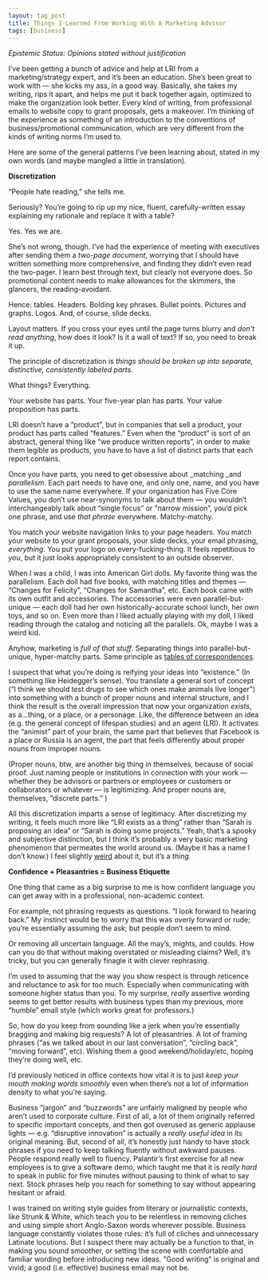 ```yaml
---
layout: tag_post
title: Things I Learned From Working With A Marketing Advisor
tags: [business]
---
```



_Epistemic Status: Opinions stated without justification_

I’ve been getting a bunch of advice and help at LRI from a marketing/strategy expert, and it’s been an education. She’s been great to work with — she kicks my ass, in a good way.  Basically, she takes my writing, rips it apart, and helps me put it back together again, optimized to make the organization look better.  Every kind of writing, from professional emails to website copy to grant proposals, gets a makeover.  I’m thinking of the experience as something of an introduction to the conventions of business/promotional communication, which are very different from the kinds of writing norms I’m used to.

Here are some of the general patterns I’ve been learning about, stated in my own words (and maybe mangled a little in translation).

**Discretization**

“People hate reading,” she tells me.

Seriously? You’re going to rip up my nice, fluent, carefully-written essay explaining my rationale and replace it with a table?

Yes. Yes we are.

She’s not wrong, though. I’ve had the experience of meeting with executives after sending them a _two-page document,_ worrying that I should have written something more comprehensive, and finding they didn’t even read the two-pager.  I learn best through text, but clearly not everyone does. So promotional content needs to make allowances for the skimmers, the glancers, the reading-avoidant.

Hence: tables. Headers. Bolding key phrases.  Bullet points. Pictures and graphs. Logos. And, of course, slide decks.

Layout matters. If you cross your eyes until the page turns blurry and _don’t read anything_, how does it look? Is it a wall of text? If so, you need to break it up.

The principle of discretization is _things should be broken up into separate, distinctive, consistently labeled parts._

What things? Everything.

Your website has parts. Your five-year plan has parts. Your value proposition has parts.

LRI doesn’t have a “product”, but in companies that sell a product, your product has parts called “features.”  Even when the “product” is sort of an abstract, general thing like “we produce written reports”, in order to make them legible as products, you have to have a list of distinct parts that each report contains.

Once you have parts, you need to get obsessive about _matching _and _parallelism_. Each part needs to have one, and only one, name, and you have to use the same name everywhere.  If your organization has Five Core Values, you don’t use near-synonyms to talk about them — you wouldn’t interchangeably talk about “single focus” or “narrow mission”, you’d pick one phrase, and use _that phrase_ everywhere. Matchy-matchy.

You match your website navigation links to your page headers. You match your website to your grant proposals, your slide decks, your email phrasing, _everything_.  You put your logo on every-fucking-thing. It feels repetitious to _you_, but it just looks appropriately consistent to an outside observer.

When I was a child, I was into American Girl dolls. My favorite thing was the parallelism. Each doll had five books, with matching titles and themes — “Changes for Felicity”, “Changes for Samantha”, etc.  Each book came with its own outfit and accessories. The accessories were even parallel-but-unique  — each doll had her own historically-accurate school lunch, her own toys, and so on. Even more than I liked actually playing with my doll, I liked reading through the catalog and noticing all the parallels.  Ok, maybe I was a weird kid.

Anyhow, marketing is _full of that stuff_. Separating things into parallel-but-unique, hyper-matchy parts.  Same principle as [tables of correspondences](https://en.wikipedia.org/wiki/Table_of_correspondences).

I suspect that what you’re doing is reifying your ideas into “existence.”  (In something like Heidegger’s sense).  You translate a general sort of concept (“I think we should test drugs to see which ones make animals live longer”) into something with a bunch of proper nouns and internal structure, and I think the result is the overall impression that now your organization _exists_, as a…thing, or a place, or a personage.  Like, the difference between an idea (e.g. the general concept of lifespan studies) and an agent (LRI).  It activates the “animist” part of your brain, the same part that believes that Facebook is a place or Russia is an agent, the part that feels differently about proper nouns from improper nouns.

(Proper nouns, btw, are another big thing in themselves, because of social proof. Just naming people or institutions in connection with your work — whether they be advisors or partners or employees or customers or collaborators or whatever — is legitimizing.  And proper nouns are, themselves, “discrete parts.” )

All this discretization imparts a sense of legitimacy. After discretizing my writing, it feels much more like “LRI exists as a thing” rather than “Sarah is proposing an idea” or “Sarah is doing some projects.”  Yeah, that’s a spooky and subjective distinction, but I think it’s probably a very basic marketing phenomenon that permeates the world around us. (Maybe it has a name I don’t know.)  I feel slightly [weird](https://srconstantin.wordpress.com/2017/03/09/4896/) about it, but it’s a _thing._

**Confidence + Pleasantries = Business Etiquette**

One thing that came as a big surprise to me is how confident language you can get away with in a professional, non-academic context.

For example, not phrasing requests as questions.  “I look forward to hearing back.”  My instinct would be to worry that this was overly forward or rude; you’re essentially assuming the ask; but people don’t seem to mind.

Or removing all uncertain language. All the may’s, mights, and coulds.  How can you do that without making overstated or misleading claims? Well, it’s tricky, but you can generally finagle it with clever rephrasing.

I’m used to assuming that the way you show respect is through reticence and reluctance to ask for too much.  Especially when communicating with someone higher status than you.  To my surprise, _really_ assertive wording seems to get better results with business types than my previous, more “humble” email style (which works great for professors.)

So, how do you keep from sounding like a jerk when you’re essentially bragging and making big requests?  A lot of pleasantries. A lot of framing phrases (“as we talked about in our last conversation”, “circling back”, “moving forward”, etc).  Wishing them a good weekend/holiday/etc, hoping they’re doing well, etc.

I’d previously noticed in office contexts how vital it is to just _keep your mouth making words smoothly_ even when there’s not a lot of information density to what you’re saying.

Business “jargon” and “buzzwords” are unfairly maligned by people who aren’t used to corporate culture. First of all, a lot of them originally referred to specific important concepts, and then got overused as generic applause lights — e.g. “disruptive innovation” is actually a _really useful idea_ in its original meaning.  But, second of all, it’s honestly just handy to have stock phrases if you need to keep talking fluently without awkward pauses.  People respond really well to fluency.  Palantir’s first exercise for all new employees is to give a software demo, which taught me that it is _really hard_ to speak in public for five minutes without pausing to think of what to say next.  Stock phrases help you reach for something to say without appearing hesitant or afraid.

I was trained on writing style guides from literary or journalistic contexts, like Strunk & White, which teach you to be relentless in removing cliches and using simple short Anglo-Saxon words wherever possible.  Business language constantly violates those rules: it’s full of cliches and unnecessary Latinate locutions.  But I suspect there may actually be a function to that, in making you sound smoother, or setting the scene with comfortable and familiar wording before introducing new ideas.  “Good writing” is original and vivid; a good (i.e. effective) business email may not be.
